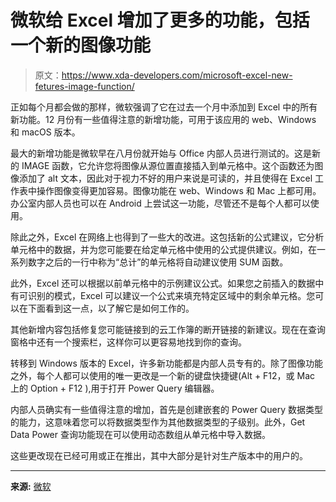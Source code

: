 # 微软给 Excel 增加了更多的功能，包括一个新的图像功能

> 原文：<https://www.xda-developers.com/microsoft-excel-new-fetures-image-function/>

正如每个月都会做的那样，微软强调了它在过去一个月中添加到 Excel 中的所有新功能。12 月份有一些值得注意的新增功能，可用于该应用的 web、Windows 和 macOS 版本。

最大的新增功能是微软早在八月份就开始与 Office 内部人员进行测试的。这是新的 IMAGE 函数，它允许您将图像从源位置直接插入到单元格中。这个函数还为图像添加了 alt 文本，因此对于视力不好的用户来说是可读的，并且使得在 Excel 工作表中操作图像变得更加容易。图像功能在 web、Windows 和 Mac 上都可用。办公室内部人员也可以在 Android 上尝试这一功能，尽管还不是每个人都可以使用。

除此之外，Excel 在网络上也得到了一些大的改进。这包括新的公式建议，它分析单元格中的数据，并为您可能要在给定单元格中使用的公式提供建议。例如，在一系列数字之后的一行中称为“总计”的单元格将自动建议使用 SUM 函数。

此外，Excel 还可以根据以前单元格中的示例建议公式。如果您之前插入的数据中有可识别的模式，Excel 可以建议一个公式来填充特定区域中的剩余单元格。您可以在下面看到这一点，以了解它是如何工作的。

其他新增内容包括修复您可能链接到的云工作簿的断开链接的新建议。现在在查询窗格中还有一个搜索栏，这样你可以更容易地找到你的查询。

转移到 Windows 版本的 Excel，许多新功能都是内部人员专有的。除了图像功能之外，每个人都可以使用的唯一更改是一个新的键盘快捷键(Alt + F12，或 Mac 上的 Option + F12 ),用于打开 Power Query 编辑器。

内部人员确实有一些值得注意的增加，首先是创建嵌套的 Power Query 数据类型的能力，这意味着您可以将数据类型作为其他数据类型的子级别。此外，Get Data Power 查询功能现在可以使用动态数组从单元格中导入数据。

这些更改现在已经可用或正在推出，其中大部分是针对生产版本中的用户的。

* * *

**来源:** [微软](https://techcommunity.microsoft.com/t5/excel-blog/what-s-new-in-excel-december-2022/ba-p/3688909)